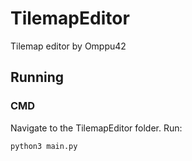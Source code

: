 # TilemapEditor
Tilemap editor by Omppu42

## Running
### CMD
Navigate to the TilemapEditor folder. Run:
```
python3 main.py
```
